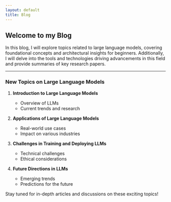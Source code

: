 ```yaml
---
layout: default
title: Blog
---
```


## Welcome to my Blog

In this blog, I will explore topics related to large language models, covering foundational concepts and architectural insights for beginners. Additionally, I will delve into the tools and technologies driving advancements in this field and provide summaries of key research papers.

---

### New Topics on Large Language Models

1. **Introduction to Large Language Models**
   - Overview of LLMs
   - Current trends and research

2. **Applications of Large Language Models**
   - Real-world use cases
   - Impact on various industries

3. **Challenges in Training and Deploying LLMs**
   - Technical challenges
   - Ethical considerations

4. **Future Directions in LLMs**
   - Emerging trends
   - Predictions for the future

Stay tuned for in-depth articles and discussions on these exciting topics!

